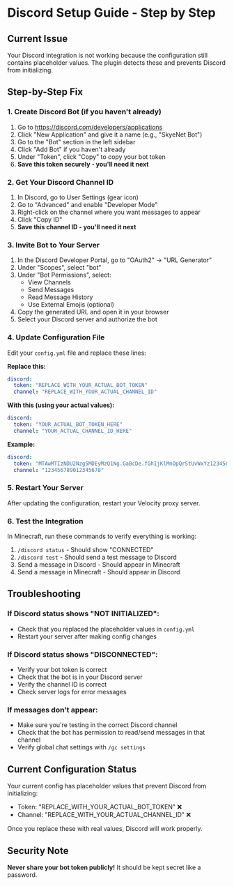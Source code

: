 # Discord Setup Guide - Step by Step

## Current Issue
Your Discord integration is not working because the configuration still contains placeholder values. The plugin detects these and prevents Discord from initializing.

## Step-by-Step Fix

### 1. Create Discord Bot (if you haven't already)

1. Go to https://discord.com/developers/applications
2. Click "New Application" and give it a name (e.g., "SkyeNet Bot")
3. Go to the "Bot" section in the left sidebar
4. Click "Add Bot" if you haven't already
5. Under "Token", click "Copy" to copy your bot token
6. **Save this token securely - you'll need it next**

### 2. Get Your Discord Channel ID

1. In Discord, go to User Settings (gear icon)
2. Go to "Advanced" and enable "Developer Mode"
3. Right-click on the channel where you want messages to appear
4. Click "Copy ID"
5. **Save this channel ID - you'll need it next**

### 3. Invite Bot to Your Server

1. In the Discord Developer Portal, go to "OAuth2" → "URL Generator"
2. Under "Scopes", select "bot"
3. Under "Bot Permissions", select:
   - View Channels
   - Send Messages
   - Read Message History
   - Use External Emojis (optional)
4. Copy the generated URL and open it in your browser
5. Select your Discord server and authorize the bot

### 4. Update Configuration File

Edit your `config.yml` file and replace these lines:

**Replace this:**
```yaml
discord:
  token: "REPLACE_WITH_YOUR_ACTUAL_BOT_TOKEN"
  channel: "REPLACE_WITH_YOUR_ACTUAL_CHANNEL_ID"
```

**With this (using your actual values):**
```yaml
discord:
  token: "YOUR_ACTUAL_BOT_TOKEN_HERE"
  channel: "YOUR_ACTUAL_CHANNEL_ID_HERE"
```

**Example:**
```yaml
discord:
  token: "MTAwMTIzNDU2Nzg5MDEyMzQ1Ng.GaBcDe.fGhIjKlMnOpQrStUvWxYz1234567890"
  channel: "123456789012345678"
```

### 5. Restart Your Server

After updating the configuration, restart your Velocity proxy server.

### 6. Test the Integration

In Minecraft, run these commands to verify everything is working:

1. `/discord status` - Should show "CONNECTED"
2. `/discord test` - Should send a test message to Discord
3. Send a message in Discord - Should appear in Minecraft
4. Send a message in Minecraft - Should appear in Discord

## Troubleshooting

### If Discord status shows "NOT INITIALIZED":
- Check that you replaced the placeholder values in `config.yml`
- Restart your server after making config changes

### If Discord status shows "DISCONNECTED":
- Verify your bot token is correct
- Check that the bot is in your Discord server
- Verify the channel ID is correct
- Check server logs for error messages

### If messages don't appear:
- Make sure you're testing in the correct Discord channel
- Check that the bot has permission to read/send messages in that channel
- Verify global chat settings with `/gc settings`

## Current Configuration Status

Your current config has placeholder values that prevent Discord from initializing:
- Token: "REPLACE_WITH_YOUR_ACTUAL_BOT_TOKEN" ❌
- Channel: "REPLACE_WITH_YOUR_ACTUAL_CHANNEL_ID" ❌

Once you replace these with real values, Discord will work properly.

## Security Note

**Never share your bot token publicly!** It should be kept secret like a password.
